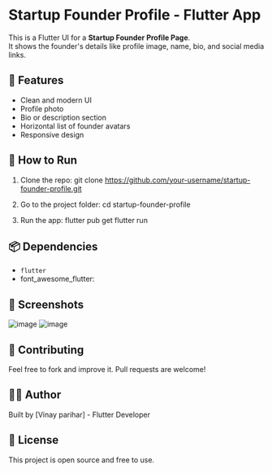 # Startup Founder Profile - Flutter App
This is a Flutter UI for a **Startup Founder Profile Page**.  
It shows the founder's details like profile image, name, bio, and social media links.

## 📱 Features
- Clean and modern UI
- Profile photo 
- Bio or description section
- Horizontal list of founder avatars
- Responsive design

## 🚀 How to Run
1. Clone the repo:
git clone https://github.com/your-username/startup-founder-profile.git

2. Go to the project folder:
cd startup-founder-profile

3. Run the app:
flutter pub get
flutter run

## 📦 Dependencies
- `flutter`
-  font_awesome_flutter:   

## 📸 Screenshots
![image](https://github.com/user-attachments/assets/11d5277f-10ff-405a-818a-8788f8df2a52)
![image](https://github.com/user-attachments/assets/32a29b3e-644b-49d9-befc-25985273c0f4)

## 🙌 Contributing
Feel free to fork and improve it. Pull requests are welcome!

## 🧑‍💻 Author
Built by [Vinay parihar] - Flutter Developer

## 📄 License
This project is open source and free to use.
